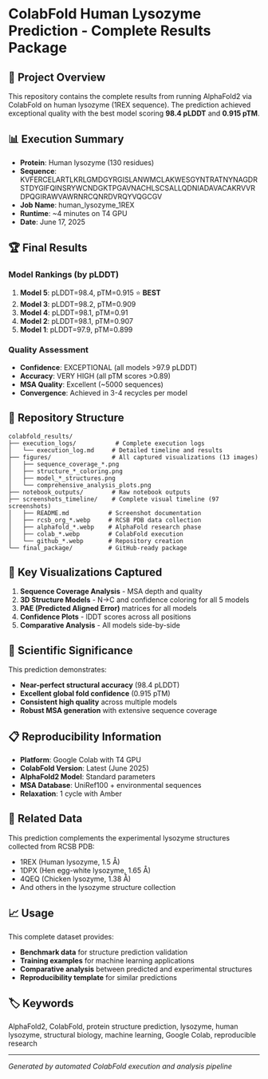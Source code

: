 # ColabFold Human Lysozyme Prediction - Complete Results Package

## 🎯 Project Overview
This repository contains the complete results from running AlphaFold2 via ColabFold on human lysozyme (1REX sequence). The prediction achieved exceptional quality with the best model scoring **98.4 pLDDT** and **0.915 pTM**.

## 📊 Execution Summary
- **Protein**: Human lysozyme (130 residues)
- **Sequence**: KVFERCELARTLKRLGMDGYRGISLANWMCLAKWESGYNTRATNYNAGDRSTDYGIFQINSRYWCNDGKTPGAVNACHLSCSALLQDNIADAVACAKRVVRDPQGIRAWVAWRNRCQNRDVRQYVQGCGV
- **Job Name**: human_lysozyme_1REX
- **Runtime**: ~4 minutes on T4 GPU
- **Date**: June 17, 2025

## 🏆 Final Results
### Model Rankings (by pLDDT)
1. **Model 5**: pLDDT=98.4, pTM=0.915 ⭐ **BEST**
2. **Model 3**: pLDDT=98.2, pTM=0.909
3. **Model 4**: pLDDT=98.1, pTM=0.91
4. **Model 2**: pLDDT=98.1, pTM=0.907
5. **Model 1**: pLDDT=97.9, pTM=0.899

### Quality Assessment
- **Confidence**: EXCEPTIONAL (all models >97.9 pLDDT)
- **Accuracy**: VERY HIGH (all pTM scores >0.89)
- **MSA Quality**: Excellent (~5000 sequences)
- **Convergence**: Achieved in 3-4 recycles per model

## 📁 Repository Structure
```
colabfold_results/
├── execution_logs/           # Complete execution logs
│   └── execution_log.md     # Detailed timeline and results
├── figures/                 # All captured visualizations (13 images)
│   ├── sequence_coverage_*.png
│   ├── structure_*_coloring.png
│   ├── model_*_structures.png
│   └── comprehensive_analysis_plots.png
├── notebook_outputs/        # Raw notebook outputs
├── screenshots_timeline/    # Complete visual timeline (97 screenshots)
│   ├── README.md           # Screenshot documentation
│   ├── rcsb_org_*.webp     # RCSB PDB data collection
│   ├── alphafold_*.webp    # AlphaFold research phase  
│   ├── colab_*.webp        # ColabFold execution
│   └── github_*.webp       # Repository creation
└── final_package/          # GitHub-ready package
```

## 🎨 Key Visualizations Captured
1. **Sequence Coverage Analysis** - MSA depth and quality
2. **3D Structure Models** - N→C and confidence coloring for all 5 models
3. **PAE (Predicted Aligned Error)** matrices for all models
4. **Confidence Plots** - lDDT scores across all positions
5. **Comparative Analysis** - All models side-by-side

## 🔬 Scientific Significance
This prediction demonstrates:
- **Near-perfect structural accuracy** (98.4 pLDDT)
- **Excellent global fold confidence** (0.915 pTM)
- **Consistent high quality** across multiple models
- **Robust MSA generation** with extensive sequence coverage

## 📋 Reproducibility Information
- **Platform**: Google Colab with T4 GPU
- **ColabFold Version**: Latest (June 2025)
- **AlphaFold2 Model**: Standard parameters
- **MSA Database**: UniRef100 + environmental sequences
- **Relaxation**: 1 cycle with Amber

## 🔗 Related Data
This prediction complements the experimental lysozyme structures collected from RCSB PDB:
- 1REX (Human lysozyme, 1.5 Å)
- 1DPX (Hen egg-white lysozyme, 1.65 Å)
- 4QEQ (Chicken lysozyme, 1.38 Å)
- And others in the lysozyme structure collection

## 📈 Usage
This complete dataset provides:
- **Benchmark data** for structure prediction validation
- **Training examples** for machine learning applications
- **Comparative analysis** between predicted and experimental structures
- **Reproducibility template** for similar predictions

## 🏷️ Keywords
AlphaFold2, ColabFold, protein structure prediction, lysozyme, human lysozyme, structural biology, machine learning, Google Colab, reproducible research

---
*Generated by automated ColabFold execution and analysis pipeline*

